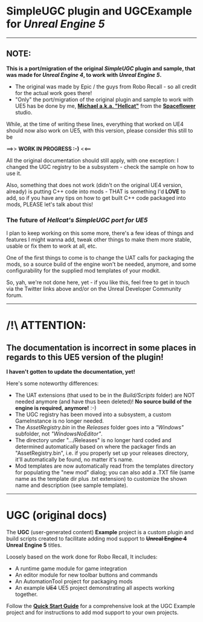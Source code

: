 # SimpleUGC plugin and UGCExample for *Unreal Engine 5*

-----

## NOTE:
**This is a port/migration of the original *SimpleUGC* plugin and sample, that was made for *Unreal Engine 4*, to work with *Unreal Engine 5*.**

- The original was made by Epic / the guys from Robo Recall - so all credit for the actual work goes there!
- "Only" the port/migration of the original plugin and sample to work with UE5 has be done by me, [**Michael a.k.a. "Hellcat"**](https://twitter.com/TheRealHellcat) from the [**Spaceflower**](https://twitter.com/SpaceflowerDE) studio.

While, at the time of writing these lines, everything that worked on UE4 should now also work on UE5, with this version, please consider this still to be

==>> **WORK IN PROGRESS :-)** <<==

All the original documentation should still apply, with one exception: I changed the UGC registry to be a subsystem - check the sample on how to use it.

Also, something that does not work (didn't on the original UE4 version, already) is putting C++ code into mods - THAT is something I'd **LOVE** to add, so if you have any tips on how to get built C++ code packaged into mods, PLEASE let's talk about this!

### The future of *Hellcat's SimpleUGC port for UE5*

I plan to keep working on this some more, there's a few ideas of things and features I might wanna add, tweak other things to make them more stable, usable or fix them to work at all, etc.

One of the first things to come is to change the UAT calls for packaging the mods, so a source build of the engine won't be needed, anymore, and some configurability for the supplied mod templates of your modkit.

So, yah, we're not done here, yet - if you like this, feel free to get in touch via the Twitter links above and/or on the Unreal Developer Community forum.

-----

# /!\ ATTENTION:
## **The documentation is incorrect in some places in regards to this UE5 version of the plugin!**
**I haven't gotten to update the documentation, yet!**

Here's some noteworthy differences:

- The UAT extensions (that used to be in the *Build/Scripts* folder) are NOT needed anymore (and have thus been deleted)! **No source build of the engine is required, anymore!** :-)
- The UGC registry has been moved into a subsystem, a custom GameInstance is no longer needed.
- The *AssetRegistry.bin* in the *Releases* folder goes into a *"Windows"* subfolder, not *"WindowsNoEditor"*.
- The directory under ".../Releases" is no longer hard coded and determined automatically based on where the packager finds an "AssetRegistry.bin", i.e. if you properly set up your releases directory, it'll automatically be found, no matter it's name.
- Mod templates are now automatically read from the templates directory for populating the "new mod" dialog; you can also add a .TXT file (same name as the template dir plus .txt extension) to customize the shown name and description (see sample template).

-----

# UGC (original docs)

The **UGC** (user-generated content) **Example** project is a custom plugin and build scripts created to facilitate adding mod support to **~~Unreal Engine 4~~** **Unreal Engine 5** titles. 

Loosely based on the work done for Robo Recall, It includes:

- A runtime game module for game integration
- An editor module for new toolbar buttons and commands
- An AutomationTool project for packaging mods
- An example ~~UE4~~ UE5 project demonstrating all aspects working together. 

Follow the [**Quick Start Guide**](Documentation/QuickStart.md) for a comprehensive look at the UGC Example project and for instructions to add mod support to your own projects.
